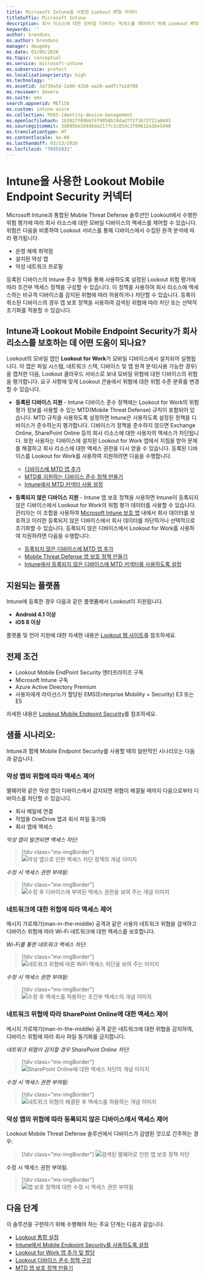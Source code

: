 ```yaml
---
title: Microsoft Intune을 사용한 Lookout MTD 커넥터
titleSuffix: Microsoft Intune
description: 회사 리소스에 대한 모바일 디바이스 액세스를 제어하기 위해 Lookout MTD(모바일 위협 방어)를 사용하여 Intune을 통합하는 방법을 알아봅니다.
keywords: ''
author: brenduns
ms.author: brenduns
manager: dougeby
ms.date: 03/09/2020
ms.topic: conceptual
ms.service: microsoft-intune
ms.subservice: protect
ms.localizationpriority: high
ms.technology: ''
ms.assetid: 3a730a5d-2a90-42b0-aa28-aadfc7a18788
ms.reviewer: davera
ms.suite: ems
search.appverid: MET150
ms.custom: intune-azure
ms.collection: M365-identity-device-management
ms.openlocfilehash: 1b3927f09bb74f9058b19dad7f2f3b72f21a0d43
ms.sourcegitcommit: 3d895be2844bda2177c2c85dc2f09612a1be5490
ms.translationtype: HT
ms.contentlocale: ko-KR
ms.lasthandoff: 03/13/2020
ms.locfileid: "79351931"
---
```

# <a name="lookout-mobile-endpoint-security-connector-with-intune"></a>Intune을 사용한 Lookout Mobile Endpoint Security 커넥터

Microsoft Intune과 통합된 Mobile Threat Defense 솔루션인 Lookout에서 수행한 위험 평가에 따라 회사 리소스에 대한 모바일 디바이스의 액세스를 제어할 수 있습니다. 위험은 다음을 비롯하여 Lookout 서비스를 통해 디바이스에서 수집된 원격 분석에 따라 평가됩니다.

- 운영 체제 취약점
- 설치된 악성 앱
- 악성 네트워크 프로필

등록된 디바이스의 Intune 준수 정책을 통해 사용하도록 설정된 Lookout 위험 평가에 따라 조건부 액세스 정책을 구성할 수 있습니다. 이 정책을 사용하여 회사 리소스에 액세스하는 비규격 디바이스를 감지된 위협에 따라 허용하거나 차단할 수 있습니다. 등록이 취소된 디바이스의 경우 앱 보호 정책을 사용하여 검색된 위협에 따라 차단 또는 선택적 초기화를 적용할 수 있습니다.

## <a name="how-do-intune-and-lookout-mobile-endpoint-security-help-protect-company-resources"></a>Intune과 Lookout Mobile Endpoint Security가 회사 리소스를 보호하는 데 어떤 도움이 되나요?

Lookout의 모바일 앱인 **Lookout for Work**가 모바일 디바이스에서 설치되어 실행됩니다. 이 앱은 파일 시스템, 네트워크 스택, 디바이스 및 앱 원격 분석(사용 가능한 경우)을 캡처한 다음, Lookout 클라우드 서비스로 보내 모바일 위협에 대한 디바이스의 위험을 평가합니다. 요구 사항에 맞게 Lookout 콘솔에서 위협에 대한 위험 수준 분류를 변경할 수 있습니다.

- **등록된 디바이스 지원** - Intune 디바이스 준수 정책에는 Lookout for Work의 위험 평가 정보를 사용할 수 있는 MTD(Mobile Threat Defense) 규칙이 포함되어 있습니다. MTD 규칙을 사용하도록 설정하면 Intune은 사용하도록 설정된 정책을 디바이스가 준수하는지 평가합니다. 디바이스가 정책을 준수하지 않으면 Exchange Online, SharePoint Online 등의 회사 리소스에 대한 사용자의 액세스가 차단됩니다. 또한 사용자는 디바이스에 설치된 Lookout for Work 앱에서 지침을 받아 문제를 해결하고 회사 리소스에 대한 액세스 권한을 다시 얻을 수 있습니다. 등록된 디바이스를 Lookout for Work를 사용하여 지원하려면 다음을 수행합니다.
  - [디바이스에 MTD 앱 추가](../protect/mtd-apps-ios-app-configuration-policy-add-assign.md)
  - [MTD를 지원하는 디바이스 준수 정책 만들기](../protect/mtd-device-compliance-policy-create.md)
  - [Intune에서 MTD 커넥터 사용 설정](../protect/mtd-connector-enable.md)

- **등록되지 않은 디바이스 지원** - Intune 앱 보호 정책을 사용하면 Intune이 등록되지 않은 디바이스에서 Lookout for Work의 위험 평가 데이터를 사용할 수 있습니다. 관리자는 이 조합을 사용하여 [Microsoft Intune 보호 앱](../apps/apps-supported-intune-apps.md) 내에서 회사 데이터를 보호하고 이러한 등록되지 않은 디바이스에서 회사 데이터를 차단하거나 선택적으로 초기화할 수 있습니다. 등록되지 않은 디바이스에서 Lookout for Work를 사용하여 지원하려면 다음을 수행합니다.
  - [등록되지 않은 디바이스에 MTD 앱 추가](../protect/mtd-add-apps-unenrolled-devices.md)
  - [Mobile Threat Defense 앱 보호 정책 만들기](../protect/mtd-app-protection-policy.md)
  - [Intune에서 등록되지 않은 디바이스에 MTD 커넥터를 사용하도록 설정](../protect/mtd-enable-unenrolled-devices.md)

## <a name="supported-platforms"></a>지원되는 플랫폼

Intune에 등록한 경우 다음과 같은 플랫폼에서 Lookout이 지원됩니다.

- **Android 4.1 이상**  
- **iOS 8 이상**  

플랫폼 및 언어 지원에 대한 자세한 내용은 [Lookout 웹 사이트](https://personal.support.lookout.com/hc/articles/114094140253)를 참조하세요.  

## <a name="prerequisites"></a>전제 조건

- Lookout Mobile EndPoint Security 엔터프라이즈 구독  
- Microsoft Intune 구독
- Azure Active Directory Premium
- 사용자에게 라이선스가 할당된 EMS(Enterprise Mobility + Security) E3 또는 E5  

자세한 내용은 [Lookout Mobile Endpoint Security](https://www.lookout.com/products/mobile-endpoint-security)를 참조하세요.

## <a name="sample-scenarios"></a>샘플 시나리오:

Intune과 함께 Mobile Endpoint Security를 사용할 때의 일반적인 시나리오는 다음과 같습니다.

### <a name="control-access-based-on-threats-from-malicious-apps"></a>악성 앱의 위협에 따라 액세스 제어

맬웨어와 같은 악성 앱이 디바이스에서 감지되면 위협이 해결될 때까지 다음으로부터 디바이스를 차단할 수 있습니다.

- 회사 메일에 연결
- 작업용 OneDrive 앱과 회사 파일 동기화
- 회사 앱에 액세스

*악성 앱이 발견되면 액세스 차단:*

> [!div class="mx-imgBorder"]
> ![악성 앱으로 인한 액세스 차단 정책의 개념 이미지](./media/lookout-mobile-threat-defense-connector/malicious-apps-blocked.png)

*수정 시 액세스 권한 부여됨:*

> [!div class="mx-imgBorder"]
> ![수정 후 디바이스에 부여된 액세스 권한을 보여 주는 개념 이미지](./media/lookout-mobile-threat-defense-connector/malicious-apps-unblocked.png)

### <a name="control-access-based-on-threat-to-network"></a>네트워크에 대한 위협에 따라 액세스 제어

메시지 가로채기(man-in-the-middle) 공격과 같은 사용자 네트워크 위협을 검색하고 디바이스 위험에 따라 Wi-Fi 네트워크에 대한 액세스를 보호합니다.

*Wi-Fi를 통한 네트워크 액세스 차단:*

> [!div class="mx-imgBorder"]
> ![네트워크 위협에 따른 WiFi 액세스 차단을 보여 주는 이미지](./media/lookout-mobile-threat-defense-connector/network-wifi-blocked.png)

*수정 시 액세스 권한 부여됨:*

> [!div class="mx-imgBorder"]
> ![수정 후 액세스를 허용하는 조건부 액세스의 개념 이미지](./media/lookout-mobile-threat-defense-connector/network-wifi-unblocked.png)

### <a name="control-access-to-sharepoint-online-based-on-threat-to-network"></a>네트워크 위협에 따라 SharePoint Online에 대한 액세스 제어

메시지 가로채기(man-in-the-middle) 공격 같은 네트워크에 대한 위협을 감지하여, 디바이스 위험에 따라 회사 파일 동기화를 금지합니다.

*네트워크 위협이 감지할 경우 SharePoint Online 차단:*

> [!div class="mx-imgBorder"]
> ![SharePoint Online에 대한 액세스 차단의 개념 이미지](./media/lookout-mobile-threat-defense-connector/network-spo-blocked.png)

*수정 시 액세스 권한 부여됨:*

> [!div class="mx-imgBorder"]
> ![네트워크 위협이 해결된 후 액세스를 허용하는 개념 이미지](./media/lookout-mobile-threat-defense-connector/network-spo-unblocked.png)

### <a name="control-access-on-unenrolled-devices-based-on-threats-from-malicious-apps"></a>악성 앱의 위협에 따라 등록되지 않은 디바이스에서 액세스 제어

Lookout Mobile Threat Defense 솔루션에서 디바이스가 감염된 것으로 간주하는 경우:
> [!div class="mx-imgBorder"]
> ![검색된 맬웨어로 인한 앱 보호 정책 차단](./media/lookout-mobile-threat-defense-connector/lookout-app-policy-block.png)

수정 시 액세스 권한 부여됨.

> [!div class="mx-imgBorder"]
> ![앱 보호 정책에 대한 수정 시 액세스 권한 부여됨](./media/lookout-mobile-threat-defense-connector/lookout-app-policy-remediated.png)

## <a name="next-steps"></a>다음 단계

이 솔루션을 구현하기 위해 수행해야 하는 주요 단계는 다음과 같습니다.

- [Lookout 통합 설정](lookout-mtd-connector-integration.md)
- [Intune에서 Mobile Endpoint Security를 사용하도록 설정](mtd-connector-enable.md)
- [Lookout for Work 앱 추가 및 할당](mtd-apps-ios-app-configuration-policy-add-assign.md)
- [Lookout 디바이스 준수 정책 구성](mtd-device-compliance-policy-create.md)
- [MTD 앱 보호 정책 만들기](mtd-app-protection-policy.md)